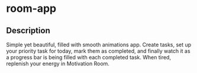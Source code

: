 # room-app

## Description

Simple yet beautiful, filled with smooth animations app. Create tasks, set up your priority task for today,  mark them as completed, and finally watch it as a progress bar is being filled with each completed task. When tired, replenish your energy in Motivation Room.

